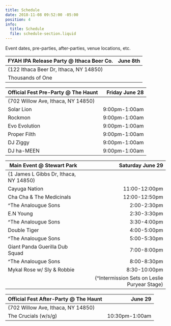 ```yaml
---
title: Schedule
date: 2018-11-08 09:52:00 -05:00
position: 4
info:
  title: Schedule
  file: schedule-section.liquid
---
```


Event dates, pre-parties, after-parties, venue locations, etc.

| FYAH IPA Release Party @ Ithaca Beer Co.| June 8th |
|-------------------------------------|--------:|
| (122 Ithaca Beer Dr, Ithaca, NY 14850)  |         |
| Thousands of One                        |         |


| Official Fest Pre-Party @ The Haunt                                                                  | Friday June 28 |
|--------------------------------------|--------:|
| (702 Willow Ave, Ithaca, NY 14850) |         |
| Solar Lion   |   9:00pm-1:00am      |
| Rockmon |  9:00pm-1:00am        |
| Evo Evolution| 9:00pm-1:00am        |
| Proper Filth     |    9:00pm-1:00am     |
| DJ Ziggy    |   9:00pm-1:00am      |
| DJ ha-MEEN     |  9:00pm-1:00am       |


| Main Event @ Stewart Park    | Saturday June 29 |
|-------------------------------------|--------:|
| (1 James L Gibbs Dr, Ithaca, NY 14850)  |         |
| Cayuga Nation     | 11:00-12:00pm|      
| Cha Cha & The Medicinals | 12:00-12:50pm |     
| ^The Analougue Sons   | 2:00-2:30pm        |   
| E.N Young | 2:30-3:30pm    |         
| ^The Analougue Sons | 3:30-4:00pm| 
| Double Tiger  | 4:00-5:00pm     |    
| ^The Analougue Sons | 5:00-5:30pm    | 
| Giant Panda Guerilla Dub Squad |7:00-8:00pm |  
| ^The Analougue Sons  | 8:00-8:30pm         |   
| Mykal Rose w/ Sly & Robbie |8:30-10:00pm | 
|  | (^Intermission Sets on Leslie Puryear Stage)  | 


| Official Fest After-Party @ The Haunt                                                                  | June 29 |
|--------------------------------------|--------:|
| (702 Willow Ave, Ithaca, NY 14850)  |         |
| The Crucials (w/s/g) |    10:30pm-1:00am      |
